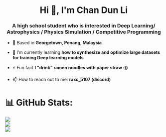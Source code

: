 <h1 align="center">Hi 👋, I'm Chan Dun Li</h1>
<h3 align="center">A high school student who is interested in Deep Learning/ Astrophysics / Physics Simulation / Competitive Programming </h3>

- 📍 Based in **Georgetown, Penang, Malaysia**

- 🌱 I’m currently learning **how to synthesize and optimize large datasets for training Deep learning models**

- ⚡ Fun fact **I "drink" ramen noodles with paper straw :))**

- 📫 How to reach out to me: **raxc_5107 (discord)**
  
<p align="left">
</p>

# 📊 GitHub Stats:
![](https://github-readme-stats.vercel.app/api?username=ehdunhackme&theme=dark&hide_border=false&include_all_commits=false&count_private=false)<br/>
![](https://github-readme-streak-stats.herokuapp.com/?user=ehdunhackme&theme=dark&hide_border=false)<br/>
![](https://github-readme-stats.vercel.app/api/top-langs/?username=ehdunhackme&theme=dark&hide_border=false&include_all_commits=false&count_private=false&layout=compact)
